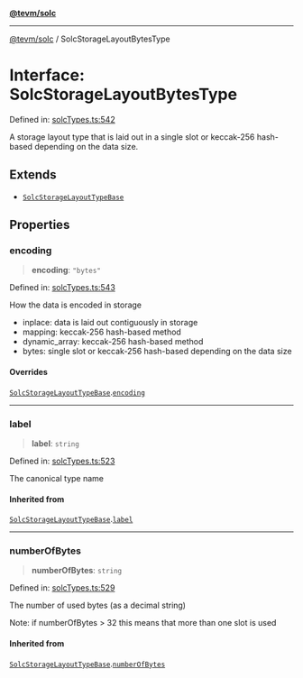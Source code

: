 [**@tevm/solc**](../README.md)

***

[@tevm/solc](../globals.md) / SolcStorageLayoutBytesType

# Interface: SolcStorageLayoutBytesType

Defined in: [solcTypes.ts:542](https://github.com/evmts/compiler/blob/main/packages/solc/src/solcTypes.ts#L542)

A storage layout type that is laid out in a single slot or keccak-256 hash-based depending on the data size.

## Extends

- [`SolcStorageLayoutTypeBase`](SolcStorageLayoutTypeBase.md)

## Properties

### encoding

> **encoding**: `"bytes"`

Defined in: [solcTypes.ts:543](https://github.com/evmts/compiler/blob/main/packages/solc/src/solcTypes.ts#L543)

How the data is encoded in storage

- inplace: data is laid out contiguously in storage
- mapping: keccak-256 hash-based method
- dynamic_array: keccak-256 hash-based method
- bytes: single slot or keccak-256 hash-based depending on the data size

#### Overrides

[`SolcStorageLayoutTypeBase`](SolcStorageLayoutTypeBase.md).[`encoding`](SolcStorageLayoutTypeBase.md#encoding)

***

### label

> **label**: `string`

Defined in: [solcTypes.ts:523](https://github.com/evmts/compiler/blob/main/packages/solc/src/solcTypes.ts#L523)

The canonical type name

#### Inherited from

[`SolcStorageLayoutTypeBase`](SolcStorageLayoutTypeBase.md).[`label`](SolcStorageLayoutTypeBase.md#label)

***

### numberOfBytes

> **numberOfBytes**: `string`

Defined in: [solcTypes.ts:529](https://github.com/evmts/compiler/blob/main/packages/solc/src/solcTypes.ts#L529)

The number of used bytes (as a decimal string)

Note: if numberOfBytes > 32 this means that more than one slot is used

#### Inherited from

[`SolcStorageLayoutTypeBase`](SolcStorageLayoutTypeBase.md).[`numberOfBytes`](SolcStorageLayoutTypeBase.md#numberofbytes)
